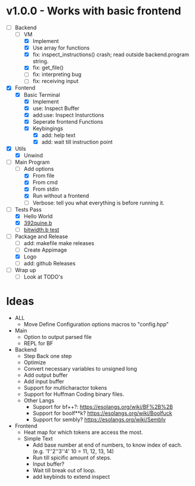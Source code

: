 # v1.0.0 - Works with basic frontend

- [ ] Backend
    - [ ] VM
        - [x] Implement
        - [x] Use array for functions
        - [x] fix: inspect_instructions() crash; read outside backend.program string.
        - [x] fix: get_file()
        - [ ] fix: interpreting bug
        - [ ] fix: receiving input
- [x] Fontend
    - [x] Basic Terminal
        - [x] Implement
        - [x] use: Inspect Buffer
        - [x] add:use: Inspect Insturctions
        - [x] Seperate frontend Functions
        - [x] Keybingings
            - [x] add: help text
            - [x] add: wait till instruction point
- [x] Utils
    - [x] Unwind

- [ ] Main Program
    - [ ] Add options
        - [x] From file
        - [x] From cmd
        - [x] From stdin
        - [x] Run without a frontend
        - [ ] Verbose: tell you what everything is before running it.

- [ ] Tests Pass
    - [x] Hello World
    - [x] [392quine.b](https://brainfuck.org/392quine.b)
    - [ ] [bitwidth.b test](https://github.com/rdebath/Brainfuck/blob/master/bitwidth.b)
- [ ] Package and Release
    - [ ] add: makefile make releases
    - [ ] Create Appimage
    - [x] Logo
    - [ ] add: github Releases
- [ ] Wrap up
    - [ ] Look at TODO's

# Ideas

- ALL
    - Move Define Configuration options macros to "config.hpp"
- Main
    - Option to output parsed file
    - REPL for BF
- Backend
    - Step Back one step
    - Optimize
    - Convert necessary variables to unsigned long
    - Add output buffer
    - Add input buffer
    - Support for multicharactor tokens
    - Support for Huffman Coding binary files.
    - Other Langs
        - Support for bf++?: https://esolangs.org/wiki/BF%2B%2B
        - Support for boolf\*\*k? https://esolangs.org/wiki/Boolfuck
        - Support for sembly? https://esolangs.org/wiki/Sembly
- Frontend
    - Heat map for which tokens are access the most.
    - Simple Text
        - Add base number at end of numbers, to know index of each. (e.g. '1''2''3''4' 10 = 11, 12, 13, 14)
        - Run till spicific amount of steps.
        - Input buffer?
        - Wait till break out of loop.
        - add keybinds to extend inspect
